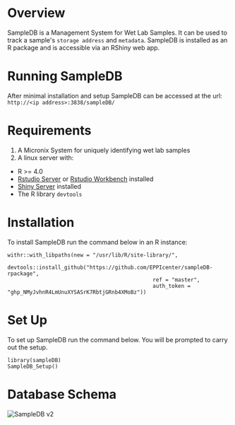 
# Overview
SampleDB is a Management System for Wet Lab Samples. It can be used to track a sample's `storage address` and `metadata`.
SampleDB is installed as an R package and is accessible via an RShiny web app.

# Running SampleDB
After minimal installation and setup SampleDB can be accessed at the url:
`http://<ip address>:3838/sampleDB/`

# Requirements
1. A Micronix System for uniquely identifying wet lab samples
2. A linux server with:
  * R >= 4.0
  * [Rstudio Server](https://www.rstudio.com/products/rstudio/download-server/) or [Rstudio Workbench](https://www.rstudio.com/products/workbench/) installed
  * [Shiny Server](https://www.rstudio.com/products/shiny/download-server/) installed
  * The R library `devtools`

# Installation
To install SampleDB run the command below in an R instance:
```
withr::with_libpaths(new = "/usr/lib/R/site-library/", 
                     devtools::install_github("https://github.com/EPPIcenter/sampleDB-rpackage", 
                                              ref = "master", 
                                              auth_token = "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"))
```

# Set Up
To set up SampleDB run the command below. You will be prompted to carry out the setup.
```
library(sampleDB)
SampleDB_Setup()
```

# Database Schema
![SampleDB v2](https://user-images.githubusercontent.com/95319271/161106124-afd9ddd6-bdcd-4914-b903-a2d66b454991.jpg)

<!---# The Database-->
<!---The database file that SampleDB reads and writes from is a SQLite3 file, a template for this database is provided at--> <!---`databases/sampledb_template.sqlite` or can be downloaded from--> <!---![here](https://drive.google.com/file/d/1umwodPMPR0kZdsrlxTJQa-O0ylQq4tUS/view?usp=sharing).-->
<!---Copy this file to a new location on your filesystem and make it readable and writable for all users.-->
<!---Once the file is placed in a new location the path to the file needs to be saved in the `Renviron.site` file as `SDB_PATH`.-->
<!---For example...-->
<!---```-->
<!---SDB_PATH="/path/to/the/database"-->
<!---```-->

<!---The default location of `Renviron.site` is 'R_HOME/etc/Renviron.site'-->
<!---`Renviron.site` is the first file that gets read when an instance of R is spun up and variables in this file can be accessed by all R users.-->

<!---To check that `SDB_PATH` matches the path to your database file run.-->
<!---```-->
<!---Sys.getenv("SDB_PATH")-->
<!---```-->

<!---## Database Schema-->
<!---![SampleDB v2](https://user-images.githubusercontent.com/95319271/159344494-62fb6d59-66b6-4a9a-b4ae-decd74fc9739.svg)-->

<!---# Backups-->
<!---- Backups are located at `/databases/sampleDB_backups/`-->
<!---- Cronjob to create backup is located at `/bin/sampleDB_backup_generator.sh`.-->
<!---- Backups are whenever someone issues the `Run_SampleDB()` command-->
<!---- Backups are also generated every day at midnight and noon.-->

